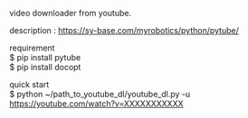 video downloader from youtube.  

description : https://sy-base.com/myrobotics/python/pytube/  


requirement  
$ pip install pytube  
$ pip install docopt  

quick start  
$ python ~/path_to_youtube_dl/youtube_dl.py -u https://youtube.com/watch?v=XXXXXXXXXXX
